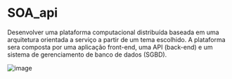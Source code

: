 # SOA_api
Desenvolver uma plataforma computacional distribuída baseada em uma arquitetura orientada a serviço a partir de um tema escolhido.  A plataforma sera composta por uma aplicação front-end, uma API (back-end) e um sistema de gerenciamento de banco de dados (SGBD).

![image](https://github.com/user-attachments/assets/4bcc5dd4-c041-421e-9218-643ca8881b66)
